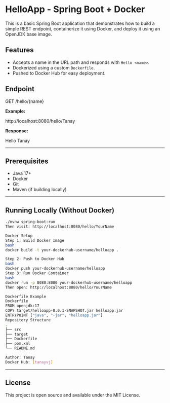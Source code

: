 # HelloApp - Spring Boot + Docker

This is a basic Spring Boot application that demonstrates how to build a simple REST endpoint, containerize it using Docker, and deploy it using an OpenJDK base image.

## Features

- Accepts a name in the URL path and responds with `Hello <name>`.
- Dockerized using a custom `Dockerfile`.
- Pushed to Docker Hub for easy deployment.

## Endpoint

GET /hello/{name}

**Example:**

http://localhost:8080/hello/Tanay

**Response:**

Hello Tanay

---

## Prerequisites

- Java 17+
- Docker
- Git
- Maven (if building locally)

---

## Running Locally (Without Docker)

```bash
./mvnw spring-boot:run
Then visit: http://localhost:8080/hello/YourName

Docker Setup
Step 1: Build Docker Image
bash
docker build -t your-dockerhub-username/helloapp .

Step 2: Push to Docker Hub
bash
docker push your-dockerhub-username/helloapp
Step 3: Run Docker Container
bash
docker run -p 8080:8080 your-dockerhub-username/helloapp
Then open: http://localhost:8080/hello/YourName

Dockerfile Example
Dockerfile
FROM openjdk:17
COPY target/helloapp-0.0.1-SNAPSHOT.jar helloapp.jar
ENTRYPOINT ["java", "-jar", "helloapp.jar"]
Repository Structure
.
├── src
├── target
├── Dockerfile
├── pom.xml
└── README.md

Author: Tanay
Docker Hub: [tanayvj]
````
---

## License
This project is open source and available under the MIT License.
